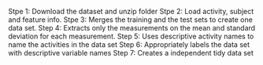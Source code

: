 Stpe 1: Download the dataset and unzip folder
Stpe 2: Load activity, subject and feature info.
Stpe 3: Merges the training and the test sets to create one data set.
Step 4: Extracts only the measurements on the mean and standard deviation for each measurement.
Step 5: Uses descriptive activity names to name the activities in the data set
Step 6: Appropriately labels the data set with descriptive variable names
Step 7: Creates a independent tidy data set

